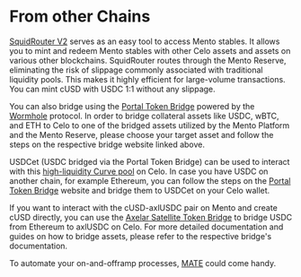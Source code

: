 # From other Chains

[SquidRouter V2](https://v2.app.squidrouter.com/) serves as an easy tool to access Mento stables. It allows you to mint and redeem Mento stables with other Celo assets and assets on various other blockchains. SquidRouter routes through the Mento Reserve, eliminating the risk of slippage commonly associated with traditional liquidity pools. This makes it highly efficient for large-volume transactions. You can mint cUSD with USDC 1:1 without any slippage.

You can also bridge using the [Portal Token Bridge](https://www.portalbridge.com/#/transfer) powered by the [Wormhole](https://wormhole.com/) protocol. In order to bridge collateral assets like USDC, wBTC, and ETH to Celo to one of the bridged assets utilized by the Mento Platform and the Mento Reserve, please choose your target asset and follow the steps on the respective bridge website linked above.

USDCet (USDC bridged via the Portal Token Bridge) can be used to interact with this [high-liquidity Curve pool](on-celo.md) on Celo. In case you have USDC on another chain, for example Ethereum, you can follow the steps on the [Portal Token Bridge](https://www.portalbridge.com/#/transfer) website and bridge them to USDCet on your Celo wallet.

If you want to interact with the cUSD-axlUSDC pair on Mento and create cUSD directly, you can use the [Axelar Satellite Token Bridge](https://satellite.money/?source=ethereum\&destination=celo\&asset_denom=uusdc\&destination_address=) to bridge USDC from Ethereum to axlUSDC on Celo. For more detailed documentation and guides on how to bridge assets, please refer to the respective bridge's documentation.

To automate your on-and-offramp processes, [MATE](https://docs.mento.org/mento/on-off-ramp/automation-via-mate) could come handy.
